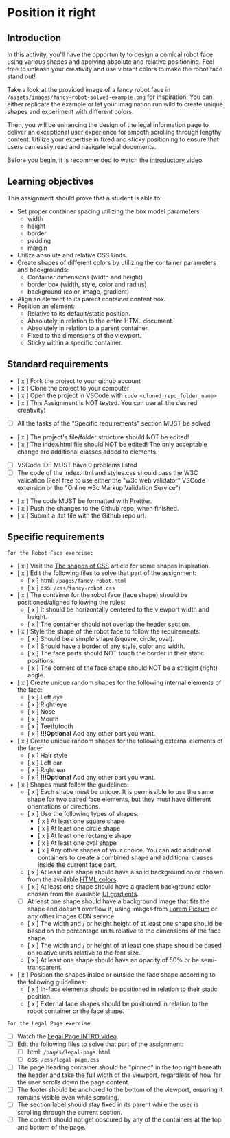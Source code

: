 # Position it right

## Introduction

In this activity, you'll have the opportunity to design a comical robot face using various shapes and applying absolute and relative positioning. Feel free to unleash your creativity and use vibrant colors to make the robot face stand out!

Take a look at the provided image of a fancy robot face in `/assets/images/fancy-robot-solved-example.png` for inspiration. You can either replicate the example or let your imagination run wild to create unique shapes and experiment with different colors.

Then, you will be enhancing the design of the legal information page to deliver an exceptional user experience for smooth scrolling through lengthy content. Utilize your expertise in fixed and sticky positioning to ensure that users can easily read and navigate legal documents.

Before you begin, it is recommended to watch the [introductory video](https://www.loom.com/share/3c655c8a97ce4783a4698d7968c03c33?sid=c05fcac8-f559-4de4-9ccd-6f167be3d6bd).

## Learning objectives

This assignment should prove that a student is able to:

- Set proper container spacing utilizing the box model parameters:
  - width
  - height
  - border
  - padding
  - margin
- Utilize absolute and relative CSS Units.
- Create shapes of different colors by utilizing the container parameters and backgrounds:
  - Container dimensions (width and height)
  - border box (width, style, color and radius)
  - background (color, image, gradient)
- Align an element to its parent container content box.
- Position an element:
  - Relative to its default/static position.
  - Absolutely in relation to the entire HTML document.
  - Absolutely in relation to a parent container.
  - Fixed to the dimensions of the viewport.
  - Sticky within a specific container.

## Standard requirements

- [ x ] Fork the project to your github account
- [ x ] Clone the project to your computer
- [ x ] Open the project in VSCode with `code <cloned_repo_folder_name>`
- [ x ] This Assignment is NOT tested. You can use all the desired creativity!
- [ ] All the tasks of the "Specific requirements" section MUST be solved
- [ x ] The project's file/folder structure should NOT be edited!
- [ x ] The index.html file should NOT be edited! The only acceptable change are additional classes added to elements.
- [ ] VSCode IDE MUST have 0 problems listed
- [ ] The code of the index.html and styles.css should pass the W3C validation (Feel free to use either the "w3c web validator" VSCode extension or the "Online w3c Markup Validation Service")
- [ x ] The code MUST be formatted with Prettier.
- [ x ] Push the changes to the Github repo, when finished.
- [ x ] Submit a .txt file with the Github repo url.

## Specific requirements

`For the Robot Face exercise:`

- [ x ] Visit the [The shapes of CSS](https://css-tricks.com/the-shapes-of-css/) article for some shapes inspiration.
- [ x ] Edit the following files to solve that part of the assignment:
  - [ x ] html: `/pages/fancy-robot.html`
  - [ x ] css: `/css/fancy-robot.css`
- [ x ] The container for the robot face (face shape) should be positioned/aligned following the rules:
  - [ x ] It should be horizontally centered to the viewport width and height.
  - [ x ] The container should not overlap the header section.
- [ x ] Style the shape of the robot face to follow the requirements:
  - [ x ] Should be a simple shape (square, circle, oval).
  - [ x ] Should have a border of any style, color and width.
  - [ x ] The face parts should NOT touch the border in their static positions.
  - [ x ] The corners of the face shape should NOT be a straight (right) angle.
- [ x ] Create unique random shapes for the following internal elements of the face:
  - [ x ] Left eye
  - [ x ] Right eye
  - [ x ] Nose
  - [ x ] Mouth
  - [ x ] Teeth/tooth
  - [ x ] **!!!Optional** Add any other part you want.
- [ x ] Create unique random shapes for the following external elements of the face:
  - [ x ] Hair style
  - [ x ] Left ear
  - [ x ] Right ear
  - [ x ] **!!!Optional** Add any other part you want.
- [ x ] Shapes must follow the guidelines:
  - [ x ] Each shape must be unique. It is permissible to use the same shape for two paired face elements, but they must have different orientations or directions.
  - [ x ] Use the following types of shapes:
    - [ x ] At least one square shape
    - [ x ] At least one circle shape
    - [ x ] At least one rectangle shape
    - [ x ] At least one oval shape
    - [ x ] Any other shapes of your choice. You can add additional containers to create a combined shape and additional classes inside the current face part.
  - [ x ] At least one shape should have a solid background color chosen from the available [HTML colors](https://www.w3schools.com/html/html_colors.asp).
  - [ x ] At least one shape should have a gradient background color chosen from the available [UI gradients](https://uigradients.com/).
  - [ ] At least one shape should have a background image that fits the shape and doesn't overflow it, using images from [Lorem Picsum](https://picsum.photos/) or any other images CDN service.
  - [ x ] The width and / or height height of at least one shape should be based on the percentage units relative to the dimensions of the face shape.
  - [ x ] The width and / or height of at least one shape should be based on relative units relative to the font size.
  - [ x ] At least one shape should have an opacity of 50% or be semi-transparent.
- [ x ] Position the shapes inside or outside the face shape according to the following guidelines:
  - [ x ] In-face elements should be positioned in relation to their static position.
  - [ x ] External face shapes should be positioned in relation to the robot container or the face shape.

`For the Legal Page exercise`

- [ ] Watch the [Legal Page INTRO video](https://www.loom.com/share/3c655c8a97ce4783a4698d7968c03c33?sid=b776b29f-cecb-4cc7-8663-7c3f1722f190).
- [ ] Edit the following files to solve that part of the assignment:
  - [ ] html: `/pages/legal-page.html`
  - [ ] css: `/css/legal-page.css`
- [ ] The page heading container should be "pinned" in the top right beneath the header and take the full width of the viewport, regardless of how far the user scrolls down the page content.
- [ ] The footer should be anchored to the bottom of the viewport, ensuring it remains visible even while scrolling.
- [ ] The section label should stay fixed in its parent while the user is scrolling through the current section.
- [ ] The content should not get obscured by any of the containers at the top and bottom of the page.
